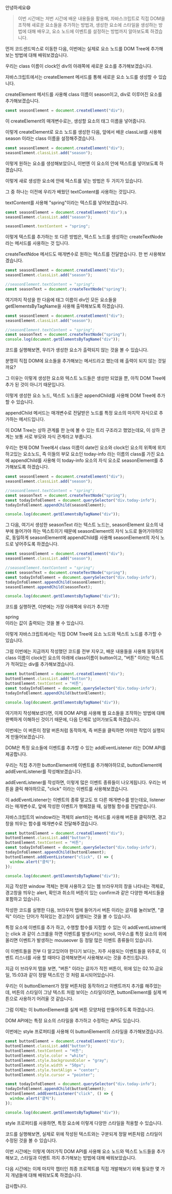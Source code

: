 안녕하세요😄

> 이번 시간에는 저번 시간에 배운 내용들을 활용해, 자바스크립트로 직접 DOM을 조작해 새로운 요소들을 추가하는 방법과, 생성한 요소에 스타일을 생성하는 방법에 대해 배우고, 요소 노드에 이벤트를 설정하는 방법까지 알아보도록 하겠습니다.

먼저 코드샌드박스로 이동한 다음, 이번에는 실제로 요소 노드를 DOM Tree에 추가해보는 방법에 대해 배워보겠습니다.

우리는 class 이름이 clock인 div의 아래쪽에 새로운 요소를 추가해보겠습니다.

자바스크립트에서는 createElement 메서드를 통해 새로운 요소 노드를 생성할 수 있습니다.

createElement 메서드를 사용해 class 이름이 season이고, div로 이루어진 요소를 추가해보겠습니다.

```js
const seasonElement = document.createElement("div");
```

이 createElement의 매개변수로는, 생성할 요소의 태그 이름을 넣어줍니다.

이렇게 createElement로 요소 노드를 생성한 다음, 앞에서 배운 classList를 사용해 season 이라는 class 이름을 설정해주겠습니다.

```js
const seasonElement = document.createElement("div");
seasonElement.classList.add("season");
```

이렇게 원하는 요소를 생성해보았으니, 이번엔 이 요소의 안에 텍스트를 넣어보도록 하겠습니다.

이렇게 새로 생성한 요소에 안에 텍스트를 넣는 방법은 두 가지가 있습니다.

그 중 하나는 이전에 우리가 배웠던 textContent를 사용하는 것입니다.

textContent를 사용해 "spring"이라는 텍스트를 넣어보겠습니다.

```js
const seasonElement = document.createElement("div");s
seasonElement.classList.add("season");

seasonElement.textContent = "spring";
```

이렇게 텍스트를 추가하는 또 다른 방법은, 텍스트 노드를 생성하는 createTextNode라는 메서드를 사용하는 것 입니다. 

createTextNdoe 메서드도 매개변수로 원하는 텍스트를 전달받습니다. 한 번 사용해보겠습니다.

```js
const seasonElement = document.createElement("div");
seasonElement.classList.add("season");

//seasonElement.textContent = "spring";
const seasonText = document.createTextNode("spring");
```

여기까지 작성을 한 다음에 태그 이름이 div인 모든 요소들을 getElementsByTagName을 사용해 출력해보도록 하겠습니다.

```js
const seasonElement = document.createElement("div");
seasonElement.classList.add("season");

//seasonElement.textContent = "spring";
const seasonText = document.createTextNode("spring");
console.log(document.getElementsByTagName("div"));
```

코드를 실행해보면, 우리가 생성한 요소가 출력되지 않는 것을 볼 수 있습니다.

분명히 직접 DOM에 요소들을 추가해보는 메서드라고 했는데 왜 출력이 되지 않는 것일까요?

그 이유는 이렇게 생성한 요소와 텍스트 노드들은 생성만 되었을 뿐, 아직 DOM Tree에 추가 된 것이 아니기 때문입니다.

이렇게 생성한 요소 노드, 텍스트 노드들은 appendChild를 사용해 DOM Tree에 추가할 수 있습니다.

appendChild 메서드는 매개변수로 전달받은 노드를 특정 요소의 마지막 자식으로 추가하는 메서드입니다.

이 DOM Tree는 상하 관계를 한 눈에 볼 수 있는 트리 구조라고 했었는데요, 이 상하 관계는 보통 서로 부모와 자식 관계라고 부릅니다.

우리는 현재 DOM Tree에서 class 이름이 date인 요소와 clock인 요소의 위쪽에 위치하고있는 요소노드, 즉 이들의 부모 요소인 today-info 라는 이름의 class를 가진 요소에 appendChild를 사용해 이 today-info 요소의 자식 요소로 seasonElement를 추가해보도록 하겠습니다.

```js
const seasonElement = document.createElement("div");
seasonElement.classList.add("season");

//seasonElement.textContent = "spring";
const seasonText = document.createTextNode("spring");
const todayInfoElement = document.querySelector("div.today-info");
todayInfoElement.appendChild(seasonElement);

console.log(document.getElementsByTagName("div"));
```

그 다음, 여기서 생성한 seasonText 라는 텍스트 노드는, seasonElement 요소의 내부에 들어가야 하는 텍스트이기 때문에 seasonElement의 자식 노드로 들어가야하므로, 동일하게 seasonElement에 appendChild를 사용해 seasonElement의 자식 노드로 넣어주도록 하겠습니다.

```js
const seasonElement = document.createElement("div");
seasonElement.classList.add("season");

//seasonElement.textContent = "spring";
const seasonText = document.createTextNode("spring");
const todayInfoElement = document.querySelector("div.today-info");
todayInfoElement.appendChild(seasonElement);
seasonElement.appendChild(seasonText);

console.log(document.getElementsByTagName("div"));
```

코드를 실행하면, 이번에는 가장 아래쪽에 우리가 추가한 <div class="season">spring</div> 이라는 값이 출력되는 것을 볼 수 있습니다.

이렇게 자바스크립트에서는 직접 DOM Tree에 요소 노드와 텍스트 노드를 추가할 수 있습니다.

그럼 이번에는 지금까지 작성했던 코드를 전부 지우고, 배운 내용들을 사용해 동일하게 class 이름이 clock인 요소의 아래에 class이름이 button이고, "버튼" 이라는 텍스트가 적혀있는 div를 추가해보겠습니다.

```js
const buttonElement = document.createElement("div");
buttonElement.classList.add("button");
buttonElement.textContent = "버튼";
const todayInfoElement = document.querySelector("div.today-info");
todayInfoElement.appendChild(buttonElement);

console.log(document.getElementsByTagName("div"));
```

여기까지 작성해보셨다면, 이제 DOM API를 사용해 웹 요소들을 조작하는 방법에 대해 완벽하게 이해하신 것이기 때문에, 다음 단계로 넘어가보도록 하겠습니다.

이번에는 이 버튼이 정말 버튼처럼 동작하게, 즉 버튼을 클릭하면 어떠한 작업이 실행되게 만들어보겠습니다.

DOM은 특정 요소들에 이벤트를 추가할 수 있는 addEventListener 라는 DOM API를 제공합니다.

우리는 직접 추가한 buttonElement에 이벤트를 추가해야하므로, buttonElement에 addEventListener를 작성해보겠습니다.

addEventListener를 작성하면, 이렇게 많은 이벤트 종류들이 나오게됩니다. 우리는 버튼을 클릭 해야하므로, "click" 이라는 이벤트를 사용해보겠습니다.

이 addEventListener는 이벤트의 종류 말고도 또 다른 매개변수를 받는데요, listener 라는 매개변수로, 앞에 작성한 이벤트가 행해졌을 때, 실행될 함수를 전달받습니다.

자바스크립트의 window라는 객체의 alert라는 메서드를 사용해 버튼을 클릭하면, 경고창을 띄우는 함수를 매개변수로 전달해주겠습니다.

```js
const buttonElement = document.createElement("div");
buttonElement.classList.add("button");
buttonElement.textContent = "버튼";
const todayInfoElement = document.querySelector("div.today-info");
todayInfoElement.appendChild(buttonElement);
buttonElement.addEventListener("click", () => {
  window.alert("클릭");
});

console.log(document.getElementsByTagName("div"));
```

지금 작성한 window 객체는 현재 사용하고 있는 웹 브라우저의 창을 나타내는 객체로, 경고창을 띄우는 alert, 확인과 취소의 버튼이 있는 confirm과 같은 다양한 메서드들을 포함하고 있습니다.

작성한 코드를 실행한 다음, 브라우저 탭에 들어가서 버튼 이라는 글자를 눌러보면, "클릭" 이라는 단어가 적혀있는 경고창이 실행되는 것을 볼 수 있습니다.

특정 요소에 이벤트를 추가 하고, 수행할 함수를 지정할 수 있는 이 addEventListner에는 click 과 같이 스크롤을 하면 이벤트를 발생시키는 scroll, 마우스를 특정 요소의 위에 올리면 이벤트가 발생하는 mouseover 등 정말 많은 이벤트 종류들이 있습니다.

이 이벤트들을 전부 다 알고있어야 한다기 보다는, 자주 사용되는 이벤트들을 위주로, 이벤트 리스너를 사용 할 때마다 검색해보면서 사용해보시는 것을 추천드립니다.

지금 이 브라우저 탭을 보면, "버튼" 이라는 글자가 적힌 버튼이, 위에 있는 02.10.금요일, 15:03과 같이 정말 텍스트인 것 처럼 표시되어있습니다.

우리는 이 buttonElement가 정말 버튼처럼 동작하라고 이벤트까지 추가를 해주었는데, 버튼의 스타일이 그냥 텍스트 처럼 보이는 스타일이라면, buttonElement를 실제 버튼으로 사용하기 어려울 것 같습니다.

그럼 이제는 이 buttonElement를 실제 버튼 모양처럼 만들어주도록 하겠습니다.

DOM API에는 특정 요소의 스타일을 추가하고 수정하는 API도 있습니다.

이번에는 style 프로퍼티를 사용해 이 buttonElement의 스타일을 추가해보겠습니다.

```js
const buttonElement = document.createElement("div");
buttonElement.classList.add("button");
buttonElement.textContent = "버튼";
buttonElement.style.color = "white";
buttonElement.style.backgroundColor = "gray";
buttonElement.style.width = "50px";
buttonElement.style.textAlign = "center";
buttonElement.style.cursor = "pointer";

const todayInfoElement = document.querySelector("div.today-info");
todayInfoElement.appendChild(buttonElement);
buttonElement.addEventListener("click", () => {
  window.alert("클릭");
});

console.log(document.getElementsByTagName("div"));
```

style 프로퍼티를 사용하면, 특정 요소에 이렇게 다양한 스타일을 적용할 수 있습니다.

코드를 실행해보면, 실제로 위에 작성된 텍스트와는 구분되게 정말 버튼처럼 스타일이 수정된 것을 볼 수 있습니다.

이번 시간에는 이렇게 여러가직 DOM API를 사용해 요소 노드와 텍스트 노드들을 추가해보고, 스타일과 이벤트 까지 추가해보는 방법에 대해 배워보았습니다.

다음 시간에는 이제 마지막 챕터인 최종 프로젝트를 직접 개발해보기 위해 필요한 몇 가지 개념들에 대해 배워보도록 하겠습니다.

감사합니다.